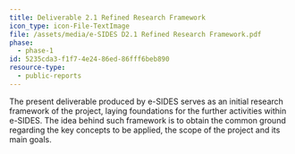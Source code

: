 ```yaml
---
title: Deliverable 2.1 Refined Research Framework
icon_type: icon-File-TextImage
file: /assets/media/e-SIDES D2.1 Refined Research Framework.pdf
phase:
  - phase-1
id: 5235cda3-f1f7-4e24-86ed-86fff6beb890
resource-type:
  - public-reports
---
```

<p>The present deliverable produced by e-SIDES serves as an initial research framework of the project, laying foundations for the further activities within e-SIDES. The idea behind such framework is to obtain the common ground regarding the key concepts to be applied, the scope of the project and its main goals.
</p>